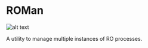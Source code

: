 # ROMan
![alt text](https://github.com/aymenfurter/ROMan/blob/master/ROManApp/full-screenshot.png?raw=true)


A utility to manage multiple instances of RO processes.
